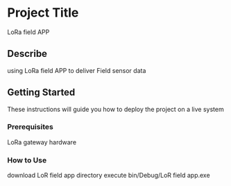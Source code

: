 # Project Title
LoRa field APP
## Describe
using LoRa field APP to deliver Field sensor data   
## Getting Started
These instructions will guide you how to deploy the project on a live system
### Prerequisites
LoRa gateway hardware
### How to Use
download LoR field app directory
execute bin/Debug/LoR field app.exe
